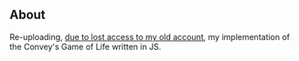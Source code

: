 ## About

Re-uploading, [due to lost access to my old account](https://github.com/niceOwn/life/tree/master), my implementation of the Convey's Game of Life written in JS.
